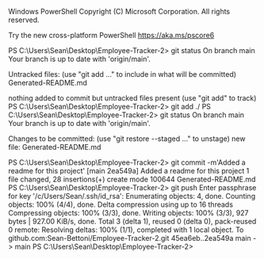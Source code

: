 Windows PowerShell
Copyright (C) Microsoft Corporation. All rights reserved.

Try the new cross-platform PowerShell https://aka.ms/pscore6

PS C:\Users\Sean\Desktop\Employee-Tracker-2> git status
On branch main
Your branch is up to date with 'origin/main'.

Untracked files:
  (use "git add <file>..." to include in what will be committed)
        Generated-README.md

nothing added to commit but untracked files present (use "git add" to track)
PS C:\Users\Sean\Desktop\Employee-Tracker-2> git add ./
PS C:\Users\Sean\Desktop\Employee-Tracker-2> git status
On branch main
Your branch is up to date with 'origin/main'.

Changes to be committed:
  (use "git restore --staged <file>..." to unstage)
        new file:   Generated-README.md

PS C:\Users\Sean\Desktop\Employee-Tracker-2> git commit -m'Added a readme for this project'
[main 2ea549a] Added a readme for this project
 1 file changed, 28 insertions(+)
 create mode 100644 Generated-README.md
PS C:\Users\Sean\Desktop\Employee-Tracker-2> git push
Enter passphrase for key '/c/Users/Sean/.ssh/id_rsa':
Enumerating objects: 4, done.
Counting objects: 100% (4/4), done.
Delta compression using up to 16 threads
Compressing objects: 100% (3/3), done.
Writing objects: 100% (3/3), 927 bytes | 927.00 KiB/s, done.
Total 3 (delta 1), reused 0 (delta 0), pack-reused 0
remote: Resolving deltas: 100% (1/1), completed with 1 local object.
To github.com:Sean-Bettoni/Employee-Tracker-2.git
   45ea6eb..2ea549a  main -> main
PS C:\Users\Sean\Desktop\Employee-Tracker-2>
